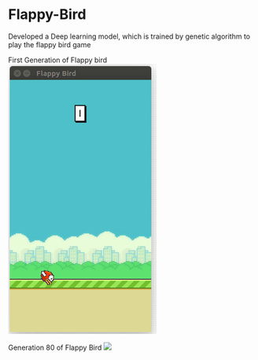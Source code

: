# Flappy-Bird
Developed a Deep learning model, which is trained by genetic algorithm to play the flappy bird game

First Generation of Flappy bird
![](gen1.gif) 









































Generation 80 of Flappy Bird
![](gen80.gif)
